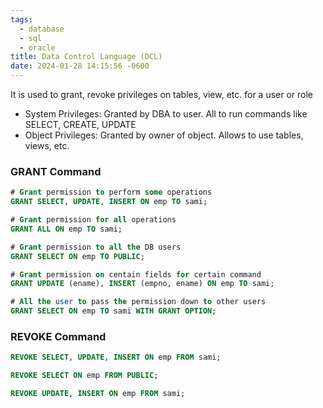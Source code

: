 ```yaml
---
tags:
  - database
  - sql
  - oracle
title: Data Control Language (DCL)
date: 2024-01-28 14:15:56 -0600
---
```


It is used to grant, revoke privileges on tables, view, etc. for a user or role
* System Privileges: Granted by DBA to user. All to run commands like SELECT, CREATE, UPDATE
* Object Privileges: Granted by owner of object. Allows to use tables, views, etc.

### GRANT Command

````sql
# Grant permission to perform some operations
GRANT SELECT, UPDATE, INSERT ON emp TO sami;

# Grant permission for all operations
GRANT ALL ON emp TO sami;

# Grant permission to all the DB users
GRANT SELECT ON emp TO PUBLIC;

# Grant permission on centain fields for certain command
GRANT UPDATE (ename), INSERT (empno, ename) ON emp TO sami;

# All the user to pass the permission down to other users
GRANT SELECT ON emp TO sami WITH GRANT OPTION;
````

### REVOKE Command

````sql
REVOKE SELECT, UPDATE, INSERT ON emp FROM sami;

REVOKE SELECT ON emp FROM PUBLIC;

REVOKE UPDATE, INSERT ON emp FROM sami;
````
